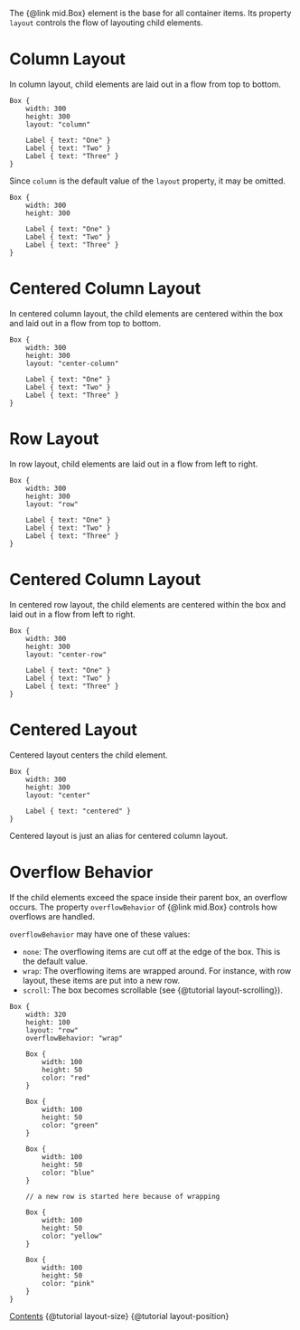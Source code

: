 The {@link mid.Box} element is the base for all container items. Its property
`layout` controls the flow of layouting child elements.

# Column Layout

In column layout, child elements are laid out in a flow from top to bottom.

```
Box {
    width: 300
    height: 300
    layout: "column"

    Label { text: "One" }
    Label { text: "Two" }
    Label { text: "Three" }
}
```

Since `column` is the default value of the `layout` property, it may be
omitted.

```
Box {
    width: 300
    height: 300

    Label { text: "One" }
    Label { text: "Two" }
    Label { text: "Three" }
}
```

# Centered Column Layout

In centered column layout, the child elements are centered within the box and laid
out in a flow from top to bottom.

```
Box {
    width: 300
    height: 300
    layout: "center-column"

    Label { text: "One" }
    Label { text: "Two" }
    Label { text: "Three" }
}
```

# Row Layout

In row layout, child elements are laid out in a flow from left to right.

```
Box {
    width: 300
    height: 300
    layout: "row"

    Label { text: "One" }
    Label { text: "Two" }
    Label { text: "Three" }
}
```

# Centered Column Layout

In centered row layout, the child elements are centered within the box and laid
out in a flow from left to right.

```
Box {
    width: 300
    height: 300
    layout: "center-row"

    Label { text: "One" }
    Label { text: "Two" }
    Label { text: "Three" }
}
```

# Centered Layout

Centered layout centers the child element.

```
Box {
    width: 300
    height: 300
    layout: "center"

    Label { text: "centered" }
}
```

Centered layout is just an alias for centered column layout.

# Overflow Behavior

If the child elements exceed the space inside their parent box, an overflow
occurs. The property `overflowBehavior` of {@link mid.Box} controls how
overflows are handled.

`overflowBehavior` may have one of these values:
* `none`: The overflowing items are cut off at the edge of the box. This
  is the default value.
* `wrap`: The overflowing items are wrapped around. For instance, with row layout,
  these items are put into a new row.
* `scroll`: The box becomes scrollable (see {@tutorial layout-scrolling}).

```
Box {
    width: 320
    height: 100
    layout: "row"
    overflowBehavior: "wrap"

    Box {
        width: 100
        height: 50
        color: "red"
    }

    Box {
        width: 100
        height: 50
        color: "green"
    }

    Box {
        width: 100
        height: 50
        color: "blue"
    }

    // a new row is started here because of wrapping

    Box {
        width: 100
        height: 50
        color: "yellow"
    }

    Box {
        width: 100
        height: 50
        color: "pink"
    }
}
```

<div class="navstrip">
<span class="go-home"><a href="index.html">Contents</a></span>
<span class="go-previous">{@tutorial layout-size}</span>
<span class="go-next">{@tutorial layout-position}</span>
</div>

